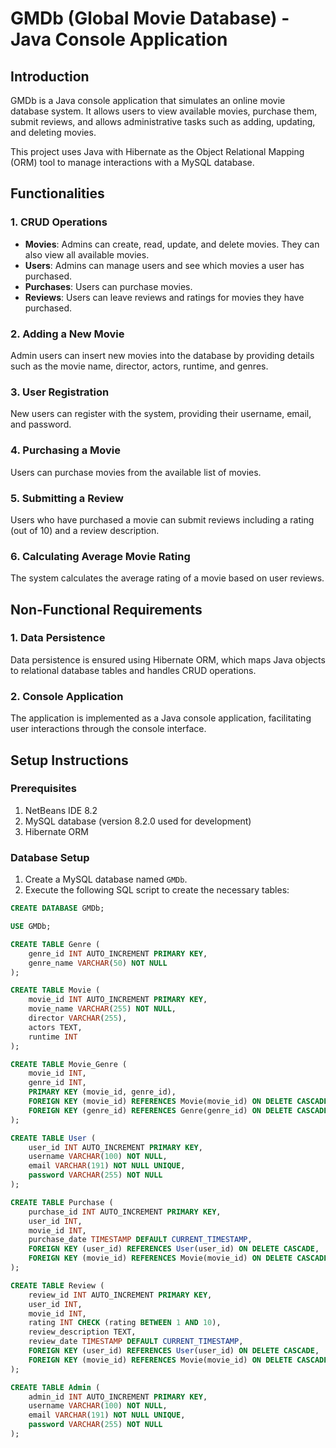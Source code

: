 # GMDb (Global Movie Database) - Java Console Application

## Introduction

GMDb is a Java console application that simulates an online movie database system. It allows users to view available movies, purchase them, submit reviews, and allows administrative tasks such as adding, updating, and deleting movies.

This project uses Java with Hibernate as the Object Relational Mapping (ORM) tool to manage interactions with a MySQL database.

## Functionalities

### 1. CRUD Operations

- **Movies**: Admins can create, read, update, and delete movies. They can also view all available movies.
- **Users**: Admins can manage users and see which movies a user has purchased.
- **Purchases**: Users can purchase movies.
- **Reviews**: Users can leave reviews and ratings for movies they have purchased.

### 2. Adding a New Movie

Admin users can insert new movies into the database by providing details such as the movie name, director, actors, runtime, and genres.

### 3. User Registration

New users can register with the system, providing their username, email, and password.

### 4. Purchasing a Movie

Users can purchase movies from the available list of movies.

### 5. Submitting a Review

Users who have purchased a movie can submit reviews including a rating (out of 10) and a review description.

### 6. Calculating Average Movie Rating

The system calculates the average rating of a movie based on user reviews.

## Non-Functional Requirements

### 1. Data Persistence

Data persistence is ensured using Hibernate ORM, which maps Java objects to relational database tables and handles CRUD operations.

### 2. Console Application

The application is implemented as a Java console application, facilitating user interactions through the console interface.

## Setup Instructions

### Prerequisites

1. NetBeans IDE 8.2
2. MySQL database (version 8.2.0 used for development)
3. Hibernate ORM

### Database Setup

1. Create a MySQL database named `GMDb`.
2. Execute the following SQL script to create the necessary tables:

```sql
CREATE DATABASE GMDb;

USE GMDb;

CREATE TABLE Genre (
    genre_id INT AUTO_INCREMENT PRIMARY KEY,
    genre_name VARCHAR(50) NOT NULL
);

CREATE TABLE Movie (
    movie_id INT AUTO_INCREMENT PRIMARY KEY,
    movie_name VARCHAR(255) NOT NULL,
    director VARCHAR(255),
    actors TEXT,
    runtime INT
);

CREATE TABLE Movie_Genre (
    movie_id INT,
    genre_id INT,
    PRIMARY KEY (movie_id, genre_id),
    FOREIGN KEY (movie_id) REFERENCES Movie(movie_id) ON DELETE CASCADE,
    FOREIGN KEY (genre_id) REFERENCES Genre(genre_id) ON DELETE CASCADE
);

CREATE TABLE User (
    user_id INT AUTO_INCREMENT PRIMARY KEY,
    username VARCHAR(100) NOT NULL,
    email VARCHAR(191) NOT NULL UNIQUE,
    password VARCHAR(255) NOT NULL
);

CREATE TABLE Purchase (
    purchase_id INT AUTO_INCREMENT PRIMARY KEY,
    user_id INT,
    movie_id INT,
    purchase_date TIMESTAMP DEFAULT CURRENT_TIMESTAMP,
    FOREIGN KEY (user_id) REFERENCES User(user_id) ON DELETE CASCADE,
    FOREIGN KEY (movie_id) REFERENCES Movie(movie_id) ON DELETE CASCADE
);

CREATE TABLE Review (
    review_id INT AUTO_INCREMENT PRIMARY KEY,
    user_id INT,
    movie_id INT,
    rating INT CHECK (rating BETWEEN 1 AND 10),
    review_description TEXT,
    review_date TIMESTAMP DEFAULT CURRENT_TIMESTAMP,
    FOREIGN KEY (user_id) REFERENCES User(user_id) ON DELETE CASCADE,
    FOREIGN KEY (movie_id) REFERENCES Movie(movie_id) ON DELETE CASCADE
);

CREATE TABLE Admin (
    admin_id INT AUTO_INCREMENT PRIMARY KEY,
    username VARCHAR(100) NOT NULL,
    email VARCHAR(191) NOT NULL UNIQUE, 
    password VARCHAR(255) NOT NULL
); 
